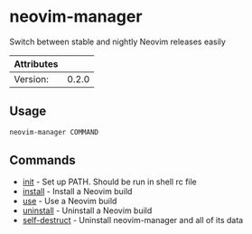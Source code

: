 # neovim-manager

Switch between stable and nightly Neovim releases easily

| Attributes       | &nbsp;
|------------------|-------------
| Version:         | 0.2.0

## Usage

```bash
neovim-manager COMMAND
```

## Commands

- [init](neovim-manager%20init.md) - Set up PATH. Should be run in shell rc file
- [install](neovim-manager%20install.md) - Install a Neovim build
- [use](neovim-manager%20use.md) - Use a Neovim build
- [uninstall](neovim-manager%20uninstall.md) - Uninstall a Neovim build
- [self-destruct](neovim-manager%20self-destruct.md) - Uninstall neovim-manager and all of its data


